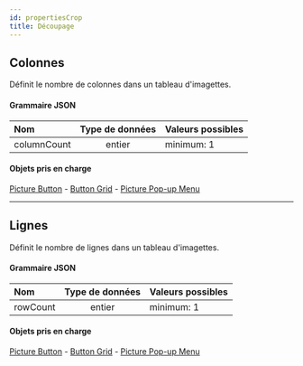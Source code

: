 ```yaml
---
id: propertiesCrop
title: Découpage
---
```


## Colonnes

Définit le nombre de colonnes dans un tableau d'imagettes.

#### Grammaire JSON

| Nom         | Type de données | Valeurs possibles |
| :---------- | :-------------: | ----------------- |
| columnCount |      entier     | minimum: 1        |

#### Objets pris en charge

[Picture Button](pictureButton_overview.md) - [Button Grid](buttonGrid_overview.md) - [Picture Pop-up Menu](picturePopupMenu_overview.md)

***

## Lignes

Définit le nombre de lignes dans un tableau d'imagettes.

#### Grammaire JSON

| Nom      | Type de données | Valeurs possibles |
| :------- | :-------------: | ----------------- |
| rowCount |      entier     | minimum: 1        |

#### Objets pris en charge

[Picture Button](pictureButton_overview.md) - [Button Grid](buttonGrid_overview.md) - [Picture Pop-up Menu](picturePopupMenu_overview.md)

